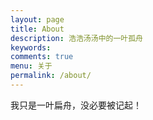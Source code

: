 ```yaml
---
layout: page
title: About
description: 浩浩汤汤中的一叶孤舟 
keywords: 
comments: true
menu: 关于
permalink: /about/
---
```


我只是一叶扁舟，没必要被记起！




